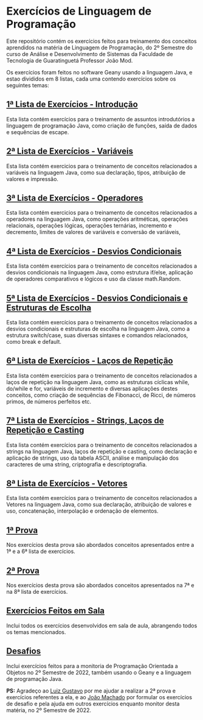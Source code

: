 # Exercícios de Linguagem de Programação
Este repositório contém os exercícios feitos para treinamento dos conceitos aprendidos na matéria de Linguagem de Programação, do 2º Semestre do curso de Análise e Desenvolvimento de Sistemas da Faculdade de Tecnologia de Guaratinguetá Professor João Mod.

Os exercícios foram feitos no software Geany usando a linguagem Java, e estao divididos em 8 listas, cada uma contendo exercícios sobre os seguintes temas:

## [1ª Lista de Exercícios - Introdução](ListaDeExercicios1)
Esta lista contém exercícios para o treinamento de assuntos introdutórios a linguagem de programação Java, como criação de funções, saída de dados e sequências de escape.
## [2ª Lista de Exercícios - Variáveis](ListaDeExercicios2)
Esta lista contém exercicios para o treinamento de conceitos relacionados a variáveis na linguagem Java, como sua declaração, tipos, atribuição de valores e impressão.
## [3ª Lista de Exercícios - Operadores](ListaDeExercicios3)
Esta lista contém exercicios para o treinamento de conceitos relacionados a operadores na linguagem Java, como operações aritméticas, operações relacionais, operações lógicas, operações ternárias, incremento e decremento, limites de valores de variáveis e conversão de variáveis,
## [4ª Lista de Exercícios - Desvios Condicionais](ListaDeExercicios4)
Esta lista contém exercícios para o treinamento de conceitos relacionados a desvios condicionais na linguagem Java, como estrutura if/else, aplicação de operadores comparativos e lógicos e uso da classe math.Random.
## [5ª Lista de Exercícios - Desvios Condicionais e Estruturas de Escolha](ListaDeExercicios5)
Esta lista contém exercícios para o treinamento de conceitos relacionados a desvios condicionais e estruturas de escolha na linguagem Java, como a estrutura switch/case, suas diversas sintaxes e comandos relacionados, como break e default.
## [6ª Lista de Exercícios - Laços de Repetição](ListaDeExercicios6)
Esta lista contém exercícios para o treinamento de conceitos relacionados a laços de repetição na linguagem Java, como as estruturas cíclicas while, do/while e for, variáveis de incremento e diversas aplicações destes conceitos, como criação de sequências de Fibonacci, de Ricci, de números primos, de números perfeitos etc.
## [7ª Lista de Exercícios - Strings, Laços de Repetição e Casting](ListaDeExercicios7)
Esta lista contém exercícios para o treinamento de conceitos relacionados a strings na linguagem Java, laços de repetição e casting, como declaração e aplicação de strings, uso da tabela ASCII, análise e manipulação dos caracteres de uma string, criptografia e descriptografia.
## [8ª Lista de Exercícios - Vetores](ListaDeExercicios8)
Esta lista contém exercícios para o treinamento de conceitos relacionados a Vetores na linguagem Java, como sua declaração, atribuição de valores e uso, concatenação, interpolação e ordenação de elementos.
## [1ª Prova](Prova1)
Nos exercícios desta prova são abordados conceitos apresentados entre a 1ª e a 6ª lista de exercícios.
## [2ª Prova](Prova2)
Nos exercícios desta prova são abordados conceitos apresentados na 7ª e na 8ª lista de exercícios.
## [Exercícios Feitos em Sala](ExerciciosFeitosEmSala)
Inclui todos os exercícios desenvolvidos em sala de aula, abrangendo todos os temas mencionados.
## [Desafios](Desafios)
Inclui exercícios feitos para a monitoria de Programação Orientada a Objetos no 2º Semestre de 2022, também usando o Geany e a linguagem de programação Java.

**PS:** Agradeço ao [Luiz Gustavo](https://github.com/LuizGustavoDuarte) por me ajudar a realizar a 2ª prova e exercícios referentes a ela, e ao [João Machado](https://github.com/machado-joao) por formular os exercícios de desafio e pela ajuda em outros exercícios enquanto monitor desta matéria, no 2º Semestre de 2022.
